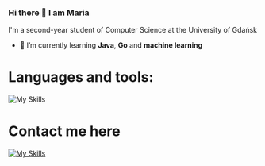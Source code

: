 ### Hi there 👋 I am Maria

I'm a second-year student of Computer Science at the University of Gdańsk

- 🌱 I’m currently learning **Java**, **Go** and **machine learning**

# Languages and tools:
![My Skills](https://skillicons.dev/icons?i=python,flask,js,express,nextjs,java,scala,go,html,css,scss,bash,react,mongodb,git,mysql,r,vscode)

# Contact me here

[![My Skills](https://skillicons.dev/icons?i=linkedin)](https://www.linkedin.com/in/mariakoren/)
